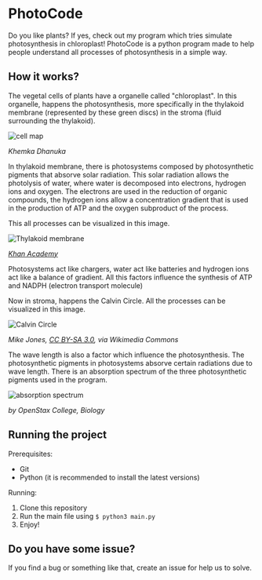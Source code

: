# PhotoCode
Do you like plants? If yes, check out my program which tries simulate photosynthesis in chloroplast!
PhotoCode is a python program made to help people understand all processes of photosynthesis in a simple way.

## How it works? 
The vegetal cells of plants have a organelle called "chloroplast". In this organelle, happens the photosynthesis,
more specifically in the thylakoid membrane (represented by these green discs) in the stroma (fluid surrounding the thylakoid).

![cell map](https://github.com/AndrePinheiroPT/PhotoCode/blob/main/img/image1.png)

*Khemka Dhanuka*

In thylakoid membrane, there is photosystems composed by photosynthetic pigments that absorve solar radiation. This solar radiation
allows the photolysis of water, where water is decomposed into electrons, hydrogen ions and oxygen. The electrons are used in the reduction 
of organic compounds, the hydrogen ions allow a concentration gradient that is used in the production of ATP and the oxygen subproduct of the process.

This all processes can be visualized in this image.

![Thylakoid membrane](https://github.com/AndrePinheiroPT/PhotoCode/blob/main/img/image2.png)

*[Khan Academy](https://www.khanacademy.org/science/ap-biology/cellular-energetics/photosynthesis/a/light-dependent-reactions)*

Photosystems act like chargers, water act like batteries and hydrogen ions act like a balance of gradient. All this 
factors influence the synthesis of ATP and NADPH (electron transport molecule)

Now in stroma, happens the Calvin Circle. All the processes can be visualized in this image.

![Calvin Circle](https://github.com/AndrePinheiroPT/PhotoCode/blob/main/img/image3.svg)

*Mike Jones, [CC BY-SA 3.0](https://creativecommons.org/licenses/by-sa/3.0), via Wikimedia Commons*

The wave length is also a factor which influence the photosynthesis. The photosynthetic pigments in photosystems 
absorve certain radiations due to wave length. There is an absorption spectrum of the three photosynthetic pigments used in the
program.

![absorption spectrum](https://github.com/AndrePinheiroPT/PhotoCode/blob/main/img/image4.png)

*by OpenStax College, Biology*

## Running the project

Prerequisites:
 - Git
 - Python (it is recommended to install the latest versions)

Running:
1. Clone this repository
2. Run the main file using `$ python3 main.py`
3. Enjoy!

## Do you have some issue?
If you find a bug or something like that, create an issue for help us to solve.
